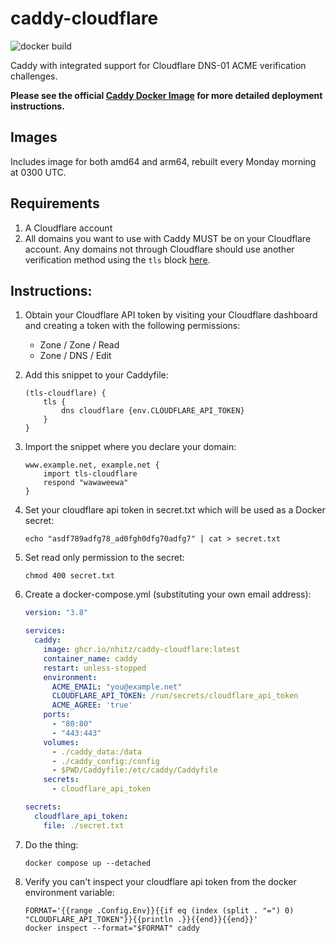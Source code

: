 # caddy-cloudflare

![docker build](https://github.com/nhitz/caddy-cloudflare/actions/workflows/auto-build-on-base-image-change.yml/badge.svg)


Caddy with integrated support for Cloudflare DNS-01 ACME verification challenges.

**Please see the official [Caddy Docker Image](https://hub.docker.com/_/caddy) for more detailed deployment instructions.**

## Images

Includes image for both amd64 and arm64, rebuilt every Monday morning at 0300 UTC.

## Requirements
1. A Cloudflare account
2. All domains you want to use with Caddy MUST be on your Cloudflare account. Any domains not through Cloudflare should use another verification method using the `tls` block [here](https://caddyserver.com/docs/caddyfile/directives/tls).

## Instructions:

1. Obtain your Cloudflare API token by visiting your Cloudflare dashboard and creating a token with the following permissions:
	- Zone / Zone / Read
	- Zone / DNS / Edit

2. Add this snippet to your Caddyfile:
	```Caddyfile
	(tls-cloudflare) {
		tls {
			dns cloudflare {env.CLOUDFLARE_API_TOKEN}
		}
	}
	```
 
 3. Import the snippet where you declare your domain:
 	```Caddyfile
  	www.example.net, example.net {
		import tls-cloudflare
		respond "wawaweewa"
	}
	```

4. Set your cloudflare api token in secret.txt which will be used as a Docker secret:
	```
 	echo "asdf789adfg78_ad0fgh0dfg70adfg7" | cat > secret.txt
 	```
 
5. Set read only permission to the secret:
	```
	chmod 400 secret.txt
 	```
 
7. Create a docker-compose.yml (substituting your own email address):
   
	```yaml
	version: "3.8"
	
	services:
	  caddy:
	    image: ghcr.io/nhitz/caddy-cloudflare:latest
 	    container_name: caddy
	    restart: unless-stopped
	    environment:
	      ACME_EMAIL: "you@example.net"
	      CLOUDFLARE_API_TOKEN: /run/secrets/cloudflare_api_token
	      ACME_AGREE: 'true'
	    ports:
	      - "80:80"
	      - "443:443"
	    volumes:
	      - ./caddy_data:/data
	      - ./caddy_config:/config
	      - $PWD/Caddyfile:/etc/caddy/Caddyfile
	    secrets:
	      - cloudflare_api_token
	
	secrets:
	  cloudflare_api_token:
	    file: ./secret.txt
	```
 
8. Do the thing:
	```
	docker compose up --detached
	```

10. Verify you can't inspect your cloudflare api token from the docker environment variable:
	```
	FORMAT='{{range .Config.Env}}{{if eq (index (split . "=") 0) "CLOUDFLARE_API_TOKEN"}}{{println .}}{{end}}{{end}}'
	docker inspect --format="$FORMAT" caddy
	```
